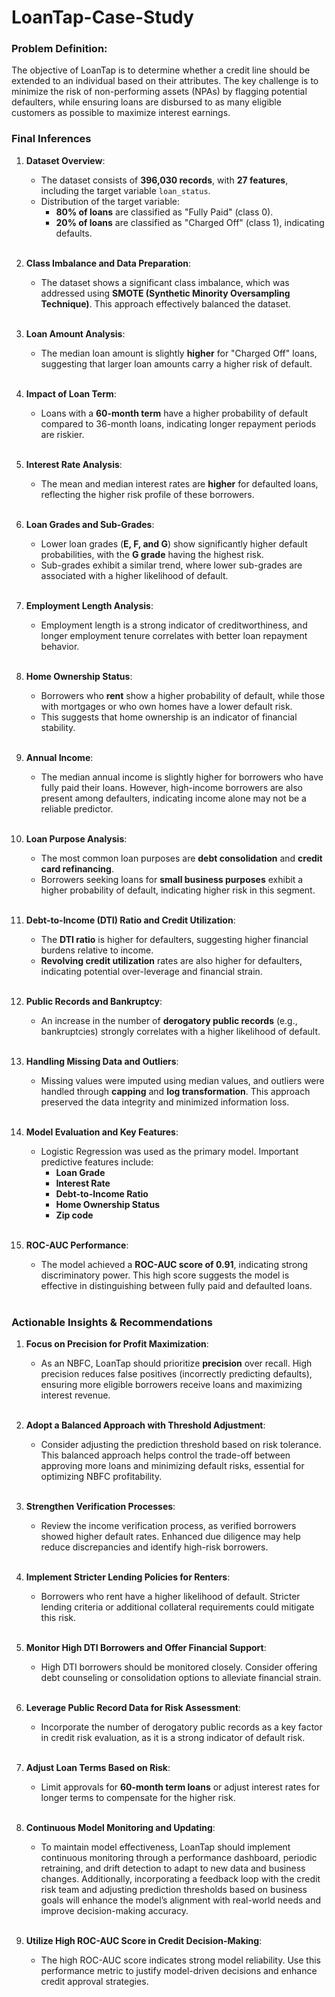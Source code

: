 # LoanTap-Case-Study
 ### Problem Definition:
   The objective of LoanTap is to determine whether a credit line should be extended to an individual based on their attributes. The key challenge is to minimize the risk of non-performing assets (NPAs) by flagging potential defaulters, while ensuring loans are disbursed to as many eligible customers as possible to maximize interest earnings.

### Final Inferences 

1. **Dataset Overview**:
   - The dataset consists of **396,030 records**, with **27 features**, including the target variable `loan_status`.
   - Distribution of the target variable:
     - **80% of loans** are classified as "Fully Paid" (class 0).
     - **20% of loans** are classified as "Charged Off" (class 1), indicating defaults.<br><br>

2. **Class Imbalance and Data Preparation**:
   - The dataset shows a significant class imbalance, which was addressed using **SMOTE (Synthetic Minority Oversampling Technique)**. This approach effectively balanced the dataset.<br><br>

3. **Loan Amount Analysis**:
   - The median loan amount is slightly **higher** for "Charged Off" loans, suggesting that larger loan amounts carry a higher risk of default.<br><br>

4. **Impact of Loan Term**:
   - Loans with a **60-month term** have a higher probability of default compared to 36-month loans, indicating longer repayment periods are riskier.<br><br>

5. **Interest Rate Analysis**:
   - The mean and median interest rates are **higher** for defaulted loans, reflecting the higher risk profile of these borrowers.<br><br>

6. **Loan Grades and Sub-Grades**:
   - Lower loan grades (**E, F, and G**) show significantly higher default probabilities, with the **G grade** having the highest risk.
   - Sub-grades exhibit a similar trend, where lower sub-grades are associated with a higher likelihood of default.<br><br>

7. **Employment Length Analysis**:
   - Employment length is a strong indicator of creditworthiness, and longer employment tenure correlates with better loan repayment behavior.<br><br>

8. **Home Ownership Status**:
   - Borrowers who **rent** show a higher probability of default, while those with mortgages or who own homes have a lower default risk.
   - This suggests that home ownership is an indicator of financial stability.<br><br>

9. **Annual Income**:
   - The median annual income is slightly higher for borrowers who have fully paid their loans. However, high-income borrowers are also present among defaulters, indicating income alone may not be a reliable predictor.<br><br>

10. **Loan Purpose Analysis**:
    - The most common loan purposes are **debt consolidation** and **credit card refinancing**.
    - Borrowers seeking loans for **small business purposes** exhibit a higher probability of default, indicating higher risk in this segment.<br><br>

11. **Debt-to-Income (DTI) Ratio and Credit Utilization**:
    - The **DTI ratio** is higher for defaulters, suggesting higher financial burdens relative to income.
    - **Revolving credit utilization** rates are also higher for defaulters, indicating potential over-leverage and financial strain.<br><br>

12. **Public Records and Bankruptcy**:
    - An increase in the number of **derogatory public records** (e.g., bankruptcies) strongly correlates with a higher likelihood of default.<br><br>

13. **Handling Missing Data and Outliers**:
    - Missing values were imputed using median values, and outliers were handled through **capping** and **log transformation**. This approach preserved the data integrity and minimized information loss.<br><br>

14. **Model Evaluation and Key Features**:
    - Logistic Regression was used as the primary model. Important predictive features include:
      - **Loan Grade**
      - **Interest Rate**
      - **Debt-to-Income Ratio**
      - **Home Ownership Status**
      - **Zip code**<br><br>

15. **ROC-AUC Performance**:
    - The model achieved a **ROC-AUC score of 0.91**, indicating strong discriminatory power. This high score suggests the model is effective in distinguishing between fully paid and defaulted loans.<br><br>

###  Actionable Insights & Recommendations

1. **Focus on Precision for Profit Maximization**:
   - As an NBFC, LoanTap should prioritize **precision** over recall. High precision reduces false positives (incorrectly predicting defaults), ensuring more eligible borrowers receive loans and maximizing interest revenue.<br><br>

2. **Adopt a Balanced Approach with Threshold Adjustment**:
   - Consider adjusting the prediction threshold based on risk tolerance. This balanced approach helps control the trade-off between approving more loans and minimizing default risks, essential for optimizing NBFC profitability.<br><br>

3. **Strengthen Verification Processes**:
   - Review the income verification process, as verified borrowers showed higher default rates. Enhanced due diligence may help reduce discrepancies and identify high-risk borrowers.<br><br>

4. **Implement Stricter Lending Policies for Renters**:
   - Borrowers who rent have a higher likelihood of default. Stricter lending criteria or additional collateral requirements could mitigate this risk.<br><br>

5. **Monitor High DTI Borrowers and Offer Financial Support**:
   - High DTI borrowers should be monitored closely. Consider offering debt counseling or consolidation options to alleviate financial strain.<br><br>

6. **Leverage Public Record Data for Risk Assessment**:
   - Incorporate the number of derogatory public records as a key factor in credit risk evaluation, as it is a strong indicator of default risk.<br><br>

7. **Adjust Loan Terms Based on Risk**:
   - Limit approvals for **60-month term loans** or adjust interest rates for longer terms to compensate for the higher risk.<br><br>

8. **Continuous Model Monitoring and Updating**:
   - To maintain model effectiveness, LoanTap should implement continuous monitoring through a performance dashboard, periodic retraining, and drift detection to adapt to new data and business changes. Additionally, incorporating a feedback loop with the credit risk team and adjusting prediction thresholds based on business goals will enhance the model’s alignment with real-world needs and improve decision-making accuracy.<br><br>

9. **Utilize High ROC-AUC Score in Credit Decision-Making**:
   - The high ROC-AUC score indicates strong model reliability. Use this performance metric to justify model-driven decisions and enhance credit approval strategies.

